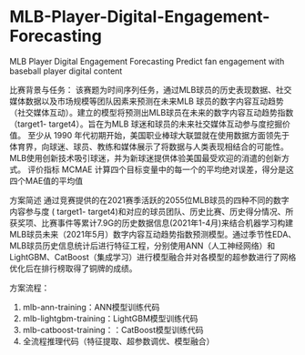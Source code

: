 # MLB-Player-Digital-Engagement-Forecasting
MLB Player Digital Engagement Forecasting Predict fan engagement with baseball player digital content

比赛背景与任务：
该赛题为时间序列任务，通过MLB球员的历史表现数据、社交媒体数据以及市场规模等团队因素来预测在未来MLB 球员的数字内容互动趋势（社交媒体互动）。建立的模型将预测出MLB球员在未来的数字内容互动趋势指数（target1- target4）。旨在为MLB 球迷和球员的未来社交媒体互动参与度挖掘价值。 至少从 1990 年代初期开始，美国职业棒球大联盟就在使用数据方面领先于体育界，向球迷、球员、教练和媒体展示了将数据与人类表现相结合的可能性。MLB使用创新技术吸引球迷，并为新球迷提供体验美国最受欢迎的消遣的创新方式。
评价指标 MCMAE 计算四个目标变量中的每一个的平均绝对误差，得分是这四个MAE值的平均值

方案简述
通过竞赛提供的在2021赛季活跃的2055位MLB球员的四种不同的数字内容参与度 ( target1- target4)和对应的球员团队、历史比赛、历史得分情况、所获奖项、比赛事件等累计7.9G的历史数据信息(2021年1-4月)来结合机器学习构建MLB球员未来（2021年5月）数字内容互动趋势指数预测模型。通过季节性EDA、MLB球员历史信息统计后进行特征工程，分别使用ANN（人工神经网络）和LightGBM、CatBoost（集成学习）进行模型融合并对各模型的超参数进行了网格优化后在排行榜取得了铜牌的成绩。

方案流程：
1. mlb-ann-training：ANN模型训练代码
2. mlb-lightgbm-training：LightGBM模型训练代码
3. mlb-catboost-training：：CatBoost模型训练代码
4. 全流程推理代码（特征提取、超参数调优、模型融合）
